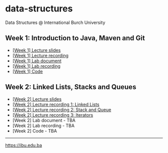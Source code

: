 # data-structures
Data Structures @ International Burch University

## Week 1: Introduction to Java, Maven and Git
- [[Week 1] Lecture slides](https://docs.google.com/presentation/d/1wh1t7u2Np5NT9IeMlpjVvc9cqv_b5A0tl1WmwWwT7SA/edit#slide=id.p)
- [[Week 1] Lecture recording](https://drive.google.com/file/d/1LHXO8c7ZOJdKzE-x5PnvL_6_h5LLal7d/view?usp=sharing)
- [[Week 1] Lab document](https://docs.google.com/document/d/1J3SyZLLfB4Mf1pDMsMvifTQpy-438p6c286t4PJup0M/edit?usp=sharing)
- [[Week 1] Lab recording](https://drive.google.com/drive/folders/1yst3QwguL_CRwnplWARVngIgLFzhzTPW?usp=sharing)
- [[Week 1] Code](https://github.com/dinokeco/data-structures/tree/master/src/main/java/ba/edu/ibu/intro)

## Week 2: Linked Lists, Stacks and Queues
- [[Week 2] Lecture slides](https://docs.google.com/presentation/d/1PAC-ydkvqi7T8-q8-YoDfUP3jEk_OgFjU28ROYIqskY/edit?usp=sharing)
- [[Week 2] Lecture recording 1: Linked Lists](https://drive.google.com/file/d/18TYmLLzxtxd_SwOYe2pMUu4eBz_-HakT/view?usp=sharing)
- [[Week 2] Lecture recording 2: Stack and Queue](https://drive.google.com/file/d/1GJBxO54y8nkO6eZRsiXlZU0eA4cDzQ8m/view?usp=sharing)
- [[Week 2] Lecture recording 3: Iterators](https://drive.google.com/file/d/14LSEEGCpPlWxFF_usyrnGYRuwTlrN7xY/view?usp=sharing)
- [Week 2] Lab document - TBA
- [Week 2] Lab recording - TBA
- [Week 2] Code - TBA

---
https://ibu.edu.ba